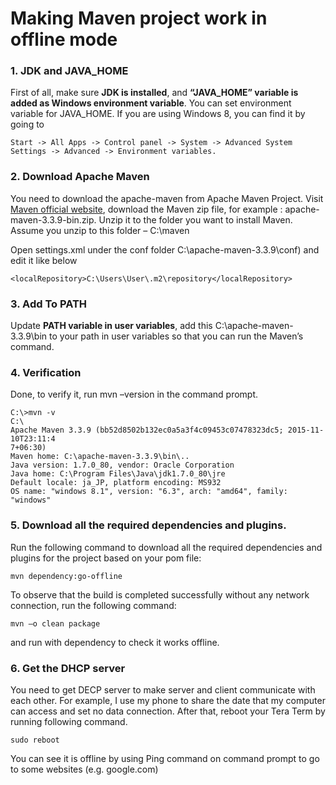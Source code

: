 # Making Maven project work in offline mode

### 1. JDK and JAVA_HOME
First of all, make sure **JDK is installed**, and **“JAVA_HOME” variable is added as Windows environment variable**.
You can set environment variable for JAVA_HOME. If you are using Windows 8, you can find it by going to 
```
Start -> All Apps -> Control panel -> System -> Advanced System Settings -> Advanced -> Environment variables.
```

### 2. Download Apache Maven
You need to download the apache-maven from Apache Maven Project.
Visit [Maven official website](https://maven.apache.org/download.cgi), download the Maven zip file, for example : apache-maven-3.3.9-bin.zip. Unzip it to the folder you want to install Maven.
Assume you unzip to this folder – C:\maven


Open settings.xml  under the conf folder C:\apache-maven-3.3.9\conf) and edit it like below
```
<localRepository>C:\Users\User\.m2\repository</localRepository>
```

### 3. Add To PATH
Update **PATH variable in user variables**, add this C:\apache-maven-3.3.9\bin to your path in user variables so that you can run the Maven’s command.

### 4. Verification
Done, to verify it, run mvn –version in the command prompt.

```
C:\>mvn -v
C:\
Apache Maven 3.3.9 (bb52d8502b132ec0a5a3f4c09453c07478323dc5; 2015-11-10T23:11:4
7+06:30)
Maven home: C:\apache-maven-3.3.9\bin\..
Java version: 1.7.0_80, vendor: Oracle Corporation
Java home: C:\Program Files\Java\jdk1.7.0_80\jre
Default locale: ja_JP, platform encoding: MS932
OS name: "windows 8.1", version: "6.3", arch: "amd64", family: "windows"
```

### 5. Download all the required dependencies and plugins.
Run the following command to download all the required dependencies and plugins for the project based on your pom file:
```
mvn dependency:go-offline
```

To observe that the build is completed successfully without any network connection, run the following command: 
```
mvn –o clean package
```

and run with dependency to check it works offline.

### 6. Get the DHCP server

You need to get DECP server to make server and client communicate with each other.
For example, I use my phone to share the date that my computer can access and set no data connection.
After that, reboot your Tera Term by running following command.
```
sudo reboot
```
You can see it is offline by using Ping command on command prompt to go to some websites (e.g. google.com) 
